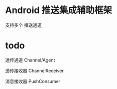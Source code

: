 # Android 推送集成辅助框架

支持多个 推送通道


# todo

透传通道 Channel/Agent

透传接收器 ChannelReceiver

消息接收器 PushConsumer

